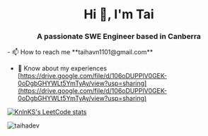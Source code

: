 <h1 align="center">Hi 👋, I'm Tai</h1>
<h3 align="center">A passionate SWE Engineer based in Canberra</h3>
- 📫 How to reach me **taihavn1101@gmail.com**

- 📄 Know about my experiences [https://drive.google.com/file/d/106oDUPPlV0GEK-0oDgbGHYWLt5YmTyAy/view?usp=sharing](https://drive.google.com/file/d/106oDUPPlV0GEK-0oDgbGHYWLt5YmTyAy/view?usp=sharing)


[![KnlnKS's LeetCode stats](https://leetcode-stats-six.vercel.app/?username=taidn2003)](https://github.com/KnlnKS/leetcode-stats)

<p><img align="center" src="https://github-readme-stats.vercel.app/api/top-langs?username=taihadev&show_icons=true&locale=en&layout=compact" alt="taihadev" /></p>

